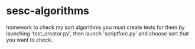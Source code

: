# sesc-algorithms
homework 
to check my sort algorithms you must create tests for them by launching 'test_creator.py', then launch 'scriptforc.py' and choose sort that you want to check.
